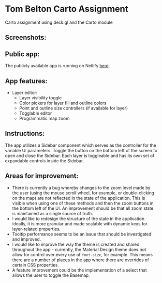 # Tom Belton Carto Assignment
Carto assignment using deck.gl and the Carto module
## Screenshots:

## Public app:
The publicly available app is running on Netlify [here](https://main--compassionate-leavitt-917108.netlify.app/).
## App features:
- Layer editor:
  - Layer visibility toggle
  - Color pickers for layer fill and outline colors
  - Point and outline size controllers (if available for layer)
  - Togglable editor
  - Programmatic map zoom
## Instructions:
The app utilizes a Sidebar component which serves as the controller for the variable UI parameters. Toggle the button on the bottom left of the screen to open and close the Sidebar. Each layer is toggleable and has its own set of expandable controls inside the Sidebar.
## Areas for improvement:
- There is currently a bug whereby changes to the zoom level made by the user (using the mouse scroll wheel, for example, or double-clicking on the map) are not reflected in the state of the application. This is visible when using one of these methods and then the zoom buttons in the bottom left of the UI. An improvement should be that all zoom state is maintained as a single source of truth.
- I would like to redesign the structure of the state in the application. Ideally, it is more granular and made scalable with dynamic keys for layer-related properties.
- Tooltip performance seems to be an issue that should be investigated and improved.
- I would like to improve the way the theme is created and shared throughout the app - currently, the Material Design theme does not allow for control over every use of `font-size`, for example. This means there are a number of places in the app where there are overrides of certain CSS properties.
- A feature improvement could be the implementation of a select that allows the user to toggle the Basemap.
